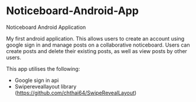# Noticeboard-Android-App
Noticeboard Android Application

My first android application. This allows users to create an account using google sign in and manage posts on a collaborative noticeboard. Users can create posts and delete their existing posts, as well as view posts by other users.

This app utilises the following:
 - Google sign in api
 - Swipereveallayout library (https://github.com/chthai64/SwipeRevealLayout)
